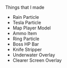 Things that I made
- Rain Particle
- Tesla Particle
- Map Player Model
- Ammo Item
- Ring Particle
- Boss HP Bar
- Knife Stripper
- Underwater Overlay
- Clearer Screen Overlay
